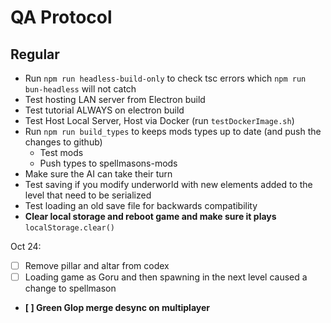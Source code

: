 # QA Protocol
## Regular
- Run `npm run headless-build-only` to check tsc errors which `npm run bun-headless` will not catch
- Test hosting LAN server from Electron build
- Test tutorial ALWAYS on electron build
- Test Host Local Server, Host via Docker (run `testDockerImage.sh`)
- Run `npm run build_types` to keeps mods types up to date (and push the changes to github)
    - Test mods
    - Push types to spellmasons-mods
- Make sure the AI can take their turn
- Test saving if you modify underworld with new elements added to the level that need to be serialized
- Test loading an old save file for backwards compatibility
- **Clear local storage and reboot game and make sure it plays** `localStorage.clear()`

Oct 24:
- [ ] Remove pillar and altar from codex
- [ ] Loading game as Goru and then spawning in the next level caused a change to spellmason
- **[ ] Green Glop merge desync on multiplayer**
